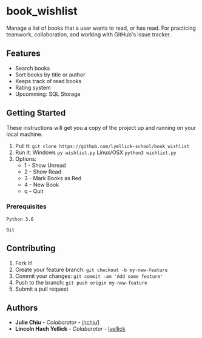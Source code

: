 # book_wishlist

Manage a list of books that a user wants to read, or has read. For practicing teamwork, collaboration, and working with GitHub's issue tracker.

## Features

* Search books
* Sort books by title or author
* Keeps track of read books
* Rating system
* Upcomming: SQL Storage

## Getting Started

These instructions will get you a copy of the project up and running on your local machine.

1. Pull it: `git clone https://github.com/lyellick-school/book_wishlist`
2. Run it: Windows `py wishlist.py` Linux/OSX `python3 wishlist.py`
3. Options:
   * 1 - Show Unread
   * 2 - Show Read
   * 3 - Mark Books as Red
   * 4 - New Book
   * q - Quit

### Prerequisites

```
Python 3.6
```
```
Git
```

## Contributing

1. Fork it!
2. Create your feature branch: `git checkout -b my-new-feature`
3. Commit your changes: `git commit -am 'Add some feature'`
4. Push to the branch: `git push origin my-new-feature`
5. Submit a pull request 

## Authors

* **Julie Chiu** - *Colaborator* - [jhchiu1](https://github.com/jhchiu1)
* **Lincoln Hach Yellick** - *Colaborator* - [lyellick](https://github.com/lyellick)